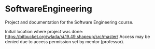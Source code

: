 # SoftwareEngineering
Project and documentation for the Software Engineering course.

Initial location where project was done: https://bitbucket.org/wlada/si.19.49.shapeup/src/master/
Access may be denied due to access permission set by mentor (professor).
